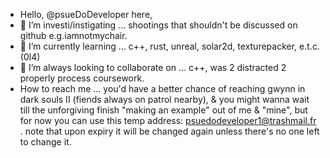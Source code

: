 - Hello, @psueDoDeveloper here,
- 👀 I’m investi/instigating ... shootings that shouldn't be discussed on github e.g.iamnotmychair.
- 🌱 I’m currently learning ... c++, rust, unreal, solar2d, texturepacker, e.t.c.(0l4)
- 💞️ I’m always looking to collaborate on ... c++, was 2 distracted 2 properly process coursework.
- How to reach me ... you'd have a better chance of reaching gwynn in dark souls II (fiends always on patrol nearby), & you might wanna wait till the unforgiving finish "making an example" out of me & "mine", but for now you can use this temp address: psuedodeveloper1@trashmail.fr . note that upon expiry it will be changed again unless there's no one left to change it.

<!---
psueDoDeveloper/psueDoDeveloper is a ✨ special ✨ repository because its `README.md` (this file) appears on your GitHub profile.
You can click the Preview link to take a look at your changes.
--->
